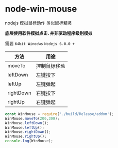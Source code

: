 # node-win-mouse
nodejs 模拟鼠标动作 类似鼠标精灵

__底层使用软件模拟点击. 并非驱动程序级别模拟__


需要 `64bit Winodws`   `Nodejs 6.0.0 + `


|方法|用途|
|---|---|
|moveTo|控制鼠标移动|
|leftDown|左键按下|
|leftUp|左键弹起|
|rightDown|右键按下|
|rightUp|右键弹起|

```javascript
const WinMouse = require('./build/Release/addon');
WinMouse.moveTo(200,300);
WinMouse.leftDown();
WinMouse.leftUp();
WinMouse.rightDown();
WinMouse.rightUp();
console.log(WinMouse); 
```


